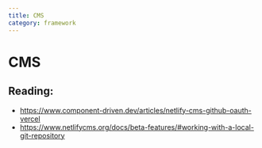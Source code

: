 ```yaml
---
title: CMS
category: framework
---
```


# CMS

## Reading:

- https://www.component-driven.dev/articles/netlify-cms-github-oauth-vercel
- https://www.netlifycms.org/docs/beta-features/#working-with-a-local-git-repository
